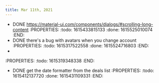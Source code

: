 ```yaml
---
title: Mar 11th, 2021
---
```


- DONE https://material-ui.com/components/dialogs/#scrolling-long-content
:PROPERTIES:
:todo: 1615433815133
:done: 1615525010074
:END:
- DONE there's a bug with avatars when you change account
:PROPERTIES:
:todo: 1615317522558
:done: 1615524716803
:END:
- 
:PROPERTIES:
:todo: 1615319348338
:END:
- DONE get the date formatter from the deals list
:PROPERTIES:
:todo: 1615412137720
:done: 1615431109331
:END:
